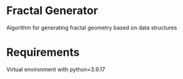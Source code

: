 # Fractal Generator
 Algorithm for generating fractal geometry based on data structures

# Requirements
Virtual environment with python=3.9.17
